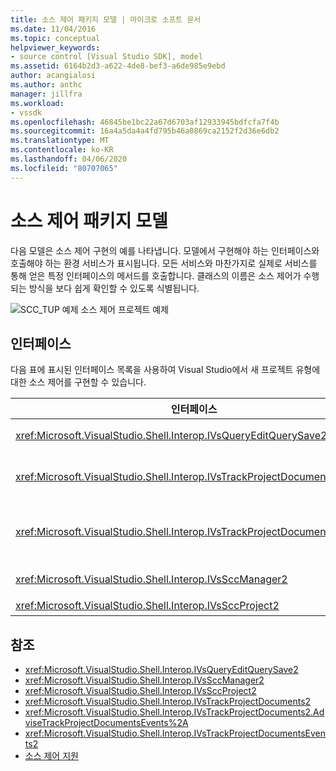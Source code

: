 ```yaml
---
title: 소스 제어 패키지 모델 | 마이크로 소프트 문서
ms.date: 11/04/2016
ms.topic: conceptual
helpviewer_keywords:
- source control [Visual Studio SDK], model
ms.assetid: 6164b2d3-a622-4de8-bef3-a6de985e9ebd
author: acangialosi
ms.author: anthc
manager: jillfra
ms.workload:
- vssdk
ms.openlocfilehash: 46845be1bc22a67d6703af12933945bdfcfa7f4b
ms.sourcegitcommit: 16a4a5da4a4fd795b46a0869ca2152f2d36e6db2
ms.translationtype: MT
ms.contentlocale: ko-KR
ms.lasthandoff: 04/06/2020
ms.locfileid: "80707065"
---
```

# <a name="model-for-source-control-packages"></a>소스 제어 패키지 모델
다음 모델은 소스 제어 구현의 예를 나타냅니다. 모델에서 구현해야 하는 인터페이스와 호출해야 하는 환경 서비스가 표시됩니다. 모든 서비스와 마찬가지로 실제로 서비스를 통해 얻은 특정 인터페이스의 메서드를 호출합니다. 클래스의 이름은 소스 제어가 수행되는 방식을 보다 쉽게 확인할 수 있도록 식별됩니다.

 ![SCC&#95;TUP 예제](../../extensibility/internals/media/scc_tup.gif "SCC_TUP") 소스 제어 프로젝트 예제

## <a name="interfaces"></a>인터페이스
 다음 표에 표시된 인터페이스 목록을 사용하여 Visual Studio에서 새 프로젝트 유형에 대한 소스 제어를 구현할 수 있습니다.

|인터페이스|사용|
|---------------|---------|
|<xref:Microsoft.VisualStudio.Shell.Interop.IVsQueryEditQuerySave2>|프로젝트 및 편집자가 파일을 저장하거나 변경하기 전에 호출합니다. 이 인터페이스는 <xref:Microsoft.VisualStudio.Shell.Interop.SVsQueryEditQuerySave> 서비스를 사용하여 액세스됩니다.|
|<xref:Microsoft.VisualStudio.Shell.Interop.IVsTrackProjectDocuments2>|파일 또는 디렉터리 이름을 추가, 제거 또는 이름을 바꿀 수 있는 권한을 요청하는 프로젝트에서 호출됩니다. 이 인터페이스는 승인된 추가, 제거 또는 이름 바꾸기 작업이 완료되면 환경에 알리기 위해 프로젝트에서 호출됩니다. 서비스를 사용하여 액세스할 <xref:Microsoft.VisualStudio.Shell.Interop.SVsTrackProjectDocuments> 수 있습니다.|
|<xref:Microsoft.VisualStudio.Shell.Interop.IVsTrackProjectDocumentsEvents2>|프로젝트가 파일이나 디렉터리를 추가, 이름 변경 또는 제거할 때 알림을 받을 등록하는 모든 엔터티에 의해 구현됩니다. 이벤트 알림을 등록하려면 <xref:Microsoft.VisualStudio.Shell.Interop.IVsTrackProjectDocuments2.AdviseTrackProjectDocumentsEvents%2A>를 호출합니다.|
|<xref:Microsoft.VisualStudio.Shell.Interop.IVsSccManager2>|소스 제어 패키지에 등록하고 소스 제어 상태에 대한 정보를 얻기 위해 프로젝트에서 호출합니다. 이 인터페이스는 <xref:Microsoft.VisualStudio.Shell.Interop.SVsSccManager> 서비스를 사용하여 액세스됩니다.|
|<xref:Microsoft.VisualStudio.Shell.Interop.IVsSccProject2>|프로젝트에 의해 구현된 파일에 대한 정보에 대한 소스 제어 요청에 응답하고 프로젝트 파일에 필요한 소스 제어 설정을 얻습니다.|

## <a name="see-also"></a>참조
- <xref:Microsoft.VisualStudio.Shell.Interop.IVsQueryEditQuerySave2>
- <xref:Microsoft.VisualStudio.Shell.Interop.IVsSccManager2>
- <xref:Microsoft.VisualStudio.Shell.Interop.IVsSccProject2>
- <xref:Microsoft.VisualStudio.Shell.Interop.IVsTrackProjectDocuments2>
- <xref:Microsoft.VisualStudio.Shell.Interop.IVsTrackProjectDocuments2.AdviseTrackProjectDocumentsEvents%2A>
- <xref:Microsoft.VisualStudio.Shell.Interop.IVsTrackProjectDocumentsEvents2>
- [소스 제어 지원](../../extensibility/internals/supporting-source-control.md)
